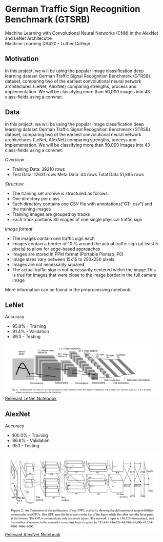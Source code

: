 # German Traffic Sign Recognition Benchmark (GTSRB)
Machine Learning with Convolutional Neural Networks (CNN) in the AlexNet and LeNet Architecutre
<br> Machine Learning DS420 - Luther College

## Motivation
In this project, we will be using the popular image classification deep learning dataset German Traffic Signal Recognition Benchmark (GTRSB) dataset, comparing two of the earliest convolutional neural network architectures (LeNet, AlexNet) comparing strengths, process and implementation. We will be classifying more than 50,000 images into 43 class-fields using a convnet.

## Data
In this project, we will be using the popular image classification deep learning dataset German Traffic Signal Recognition Benchmark (GTRSB) dataset, comparing two of the earliest convolutional neural network architectures (LeNet, AlexNet) comparing strengths, process and implementation. We will be classifying more than 50,000 images into 43 class-fields using a convnet.

*Overview*
* Training Data: 39210 rows
* Test Data: 12631 rows Meta Data: 44 rows Total Data​ 51,885 ​rows

*Structure*
* The training set archive is structured as follows:
* One directory per class
* Each directory contains one CSV file with annotations ​("GT-<ClassID>.csv")​ and the training images
* Training images are grouped by tracks
* Each track contains 30 images of one single physical traffic sign

*Image format*
* The images contain one traffic sign each
* Images contain a border of 10 % around the actual traffic sign (at least 5 pixels) to allow for edge-based approaches
* Images are stored in PPM format (Portable Pixmap, P6)
* Image sizes vary between 15x15 to 250x250 pixels
* Images are not necessarily squared
* The actual traffic sign is not necessarily centered within the image.This is true for images that were close to the image border in the full camera image

More information can be found in the preprocessing notebook.

## LeNet

Accuracy
* 95.8%     -    Training
* 91.4%     -    Validation
* 89.3      -    Testing

![LeNet Diagram](./arch/lenet.png "Description of an LeNet")
[Relevant LeNet Notebook](./LeNet.ipynb)

## AlexNet

Accuracy
* 100.0%    -    Training
* 96.6%     -    Validation
* 95.1      -    Testing

![AlexNet Diagram](./arch/alexnet.png "Description of an AlexNet")
[Relevant AlexNet Notebook](./AlexNet.ipynb)


